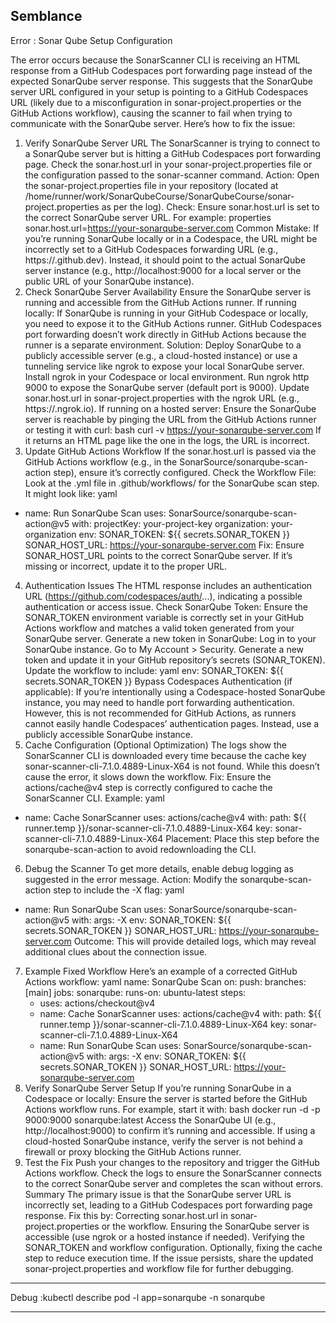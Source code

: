 ## Semblance 

Error : Sonar Qube Setup Configuration

The error occurs because the SonarScanner CLI is receiving an HTML response from a GitHub Codespaces port forwarding page instead of the expected SonarQube server response. This suggests that the SonarQube server URL configured in your setup is pointing to a GitHub Codespaces URL (likely due to a misconfiguration in sonar-project.properties or the GitHub Actions workflow), causing the scanner to fail when trying to communicate with the SonarQube server.
Here’s how to fix the issue:
1. Verify SonarQube Server URL
The SonarScanner is trying to connect to a SonarQube server but is hitting a GitHub Codespaces port forwarding page. Check the sonar.host.url in your sonar-project.properties file or the configuration passed to the sonar-scanner command.
Action: Open the sonar-project.properties file in your repository (located at /home/runner/work/SonarQubeCourse/SonarQubeCourse/sonar-project.properties as per the log).
Check: Ensure sonar.host.url is set to the correct SonarQube server URL. For example:
properties
sonar.host.url=https://your-sonarqube-server.com
Common Mistake: If you’re running SonarQube locally or in a Codespace, the URL might be incorrectly set to a GitHub Codespaces forwarding URL (e.g., https://<codespace-name>.github.dev). Instead, it should point to the actual SonarQube server instance (e.g., http://localhost:9000 for a local server or the public URL of your SonarQube instance).
2. Check SonarQube Server Availability
Ensure the SonarQube server is running and accessible from the GitHub Actions runner.
If running locally: If SonarQube is running in your GitHub Codespace or locally, you need to expose it to the GitHub Actions runner. GitHub Codespaces port forwarding doesn’t work directly in GitHub Actions because the runner is a separate environment.
Solution: Deploy SonarQube to a publicly accessible server (e.g., a cloud-hosted instance) or use a tunneling service like ngrok to expose your local SonarQube server.
Install ngrok in your Codespace or local environment.
Run ngrok http 9000 to expose the SonarQube server (default port is 9000).
Update sonar.host.url in sonar-project.properties with the ngrok URL (e.g., https://<ngrok-id>.ngrok.io).
If running on a hosted server: Ensure the SonarQube server is reachable by pinging the URL from the GitHub Actions runner or testing it with curl:
bash
curl -v https://your-sonarqube-server.com
If it returns an HTML page like the one in the logs, the URL is incorrect.
3. Update GitHub Actions Workflow
If the sonar.host.url is passed via the GitHub Actions workflow (e.g., in the SonarSource/sonarqube-scan-action step), ensure it’s correctly configured.
Check the Workflow File: Look at the .yml file in .github/workflows/ for the SonarQube scan step. It might look like:
yaml
- name: Run SonarQube Scan
  uses: SonarSource/sonarqube-scan-action@v5
  with:
    projectKey: your-project-key
    organization: your-organization
  env:
    SONAR_TOKEN: ${{ secrets.SONAR_TOKEN }}
    SONAR_HOST_URL: https://your-sonarqube-server.com
Fix: Ensure SONAR_HOST_URL points to the correct SonarQube server. If it’s missing or incorrect, update it to the proper URL.
4. Authentication Issues
The HTML response includes an authentication URL (https://github.com/codespaces/auth/...), indicating a possible authentication or access issue.
Check SonarQube Token:
Ensure the SONAR_TOKEN environment variable is correctly set in your GitHub Actions workflow and matches a valid token generated from your SonarQube server.
Generate a new token in SonarQube:
Log in to your SonarQube instance.
Go to My Account > Security.
Generate a new token and update it in your GitHub repository’s secrets (SONAR_TOKEN).
Update the workflow to include:
yaml
env:
  SONAR_TOKEN: ${{ secrets.SONAR_TOKEN }}
Bypass Codespaces Authentication (if applicable): If you’re intentionally using a Codespace-hosted SonarQube instance, you may need to handle port forwarding authentication. However, this is not recommended for GitHub Actions, as runners cannot easily handle Codespaces’ authentication pages. Instead, use a publicly accessible SonarQube instance.
5. Cache Configuration (Optional Optimization)
The logs show the SonarScanner CLI is downloaded every time because the cache key sonar-scanner-cli-7.1.0.4889-Linux-X64 is not found. While this doesn’t cause the error, it slows down the workflow.
Fix: Ensure the actions/cache@v4 step is correctly configured to cache the SonarScanner CLI. Example:
yaml
- name: Cache SonarScanner
  uses: actions/cache@v4
  with:
    path: ${{ runner.temp }}/sonar-scanner-cli-7.1.0.4889-Linux-X64
    key: sonar-scanner-cli-7.1.0.4889-Linux-X64
Placement: Place this step before the sonarqube-scan-action to avoid redownloading the CLI.
6. Debug the Scanner
To get more details, enable debug logging as suggested in the error message.
Action: Modify the sonarqube-scan-action step to include the -X flag:
yaml
- name: Run SonarQube Scan
  uses: SonarSource/sonarqube-scan-action@v5
  with:
    args: -X
  env:
    SONAR_TOKEN: ${{ secrets.SONAR_TOKEN }}
    SONAR_HOST_URL: https://your-sonarqube-server.com
Outcome: This will provide detailed logs, which may reveal additional clues about the connection issue.
7. Example Fixed Workflow
Here’s an example of a corrected GitHub Actions workflow:
yaml
name: SonarQube Scan
on:
  push:
    branches: [main]
jobs:
  sonarqube:
    runs-on: ubuntu-latest
    steps:
      - uses: actions/checkout@v4
      - name: Cache SonarScanner
        uses: actions/cache@v4
        with:
          path: ${{ runner.temp }}/sonar-scanner-cli-7.1.0.4889-Linux-X64
          key: sonar-scanner-cli-7.1.0.4889-Linux-X64
      - name: Run SonarQube Scan
        uses: SonarSource/sonarqube-scan-action@v5
        with:
          args: -X
        env:
          SONAR_TOKEN: ${{ secrets.SONAR_TOKEN }}
          SONAR_HOST_URL: https://your-sonarqube-server.com
8. Verify SonarQube Server Setup
If you’re running SonarQube in a Codespace or locally:
Ensure the server is started before the GitHub Actions workflow runs. For example, start it with:
bash
docker run -d -p 9000:9000 sonarqube:latest
Access the SonarQube UI (e.g., http://localhost:9000) to confirm it’s running and accessible.
If using a cloud-hosted SonarQube instance, verify the server is not behind a firewall or proxy blocking the GitHub Actions runner.
9. Test the Fix
Push your changes to the repository and trigger the GitHub Actions workflow.
Check the logs to ensure the SonarScanner connects to the correct SonarQube server and completes the scan without errors.
Summary
The primary issue is that the SonarQube server URL is incorrectly set, leading to a GitHub Codespaces port forwarding page response. Fix this by:
Correcting sonar.host.url in sonar-project.properties or the workflow.
Ensuring the SonarQube server is accessible (use ngrok or a hosted instance if needed).
Verifying the SONAR_TOKEN and workflow configuration.
Optionally, fixing the cache step to reduce execution time.
If the issue persists, share the updated sonar-project.properties and workflow file for further debugging.

---

Debug :kubectl describe pod -l app=sonarqube -n sonarqube

---

